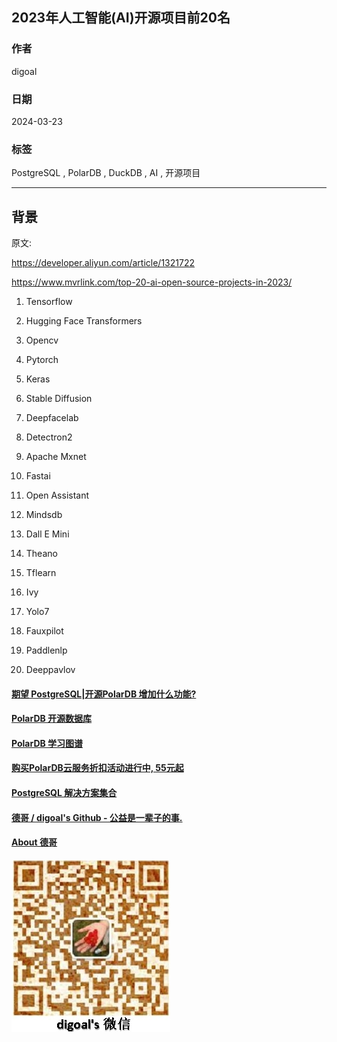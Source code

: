 ## 2023年人工智能(AI)开源项目前20名        
                                
### 作者                                
digoal                                
                                
### 日期                                
2024-03-23                        
                                
### 标签               
PostgreSQL , PolarDB , DuckDB , AI , 开源项目         
                                
----                                
                                
## 背景     
原文:    
  
https://developer.aliyun.com/article/1321722  
  
https://www.mvrlink.com/top-20-ai-open-source-projects-in-2023/  
  
  
1. Tensorflow  
  
2. Hugging Face Transformers  
  
3. Opencv  
  
4. Pytorch  
  
5. Keras  
  
6. Stable Diffusion  
  
7. Deepfacelab  
  
8. Detectron2  
  
9. Apache Mxnet  
  
10. Fastai  
  
11. Open Assistant  
  
12. Mindsdb  
  
13. Dall E Mini  
  
14. Theano  
  
15. Tflearn  
  
16. Ivy  
  
17. Yolo7  
  
18. Fauxpilot  
  
19. Paddlenlp  
  
20. Deeppavlov  
    
  
#### [期望 PostgreSQL|开源PolarDB 增加什么功能?](https://github.com/digoal/blog/issues/76 "269ac3d1c492e938c0191101c7238216")
  
  
#### [PolarDB 开源数据库](https://openpolardb.com/home "57258f76c37864c6e6d23383d05714ea")
  
  
#### [PolarDB 学习图谱](https://www.aliyun.com/database/openpolardb/activity "8642f60e04ed0c814bf9cb9677976bd4")
  
  
#### [购买PolarDB云服务折扣活动进行中, 55元起](https://www.aliyun.com/activity/new/polardb-yunparter?userCode=bsb3t4al "e0495c413bedacabb75ff1e880be465a")
  
  
#### [PostgreSQL 解决方案集合](../201706/20170601_02.md "40cff096e9ed7122c512b35d8561d9c8")
  
  
#### [德哥 / digoal's Github - 公益是一辈子的事.](https://github.com/digoal/blog/blob/master/README.md "22709685feb7cab07d30f30387f0a9ae")
  
  
#### [About 德哥](https://github.com/digoal/blog/blob/master/me/readme.md "a37735981e7704886ffd590565582dd0")
  
  
![digoal's wechat](../pic/digoal_weixin.jpg "f7ad92eeba24523fd47a6e1a0e691b59")
  
